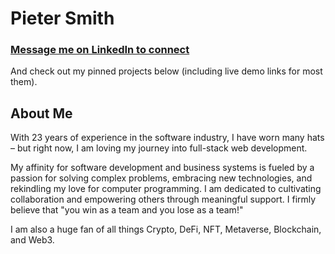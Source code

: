 # Pieter Smith

### [Message me on LinkedIn to connect](https://www.linkedin.com/in/pietersmith81)

And check out my pinned projects below (including live demo links for most them).

## About Me

With 23 years of experience in the software industry, I have worn many hats – but right now, I am loving my journey into full-stack web development.

My affinity for software development and business systems is fueled by a passion for solving complex problems, embracing new technologies, and rekindling my love for computer programming. I am dedicated to cultivating collaboration and empowering others through meaningful support. I firmly believe that "you win as a team and you lose as a team!"

I am also a huge fan of all things Crypto, DeFi, NFT, Metaverse, Blockchain, and Web3.

<!-- 
## Interesting Facts

🎫 I have been to hundreds of live music concerts in my life... Everything from Foo Fighters to Andrea Bocelli.  
🕺 I'm just as bad at kung-fu as I am at New Year’s Eve dance-offs – and I have the scars to prove it!  
🎤 I once mic'ed up Professor Brian Cox before his guest talk on visiting the then newly-built Large Hadron Collider in Switzerland.  
🐴 My first job in the UK was as a stud hand, where I regularly groomed a 1.15 million dollar stallion named Ishiguru. Nowadays, I just groom our sausage dog.  
🎸 I once served an espresso to the famous guitarist Joe Satriani.  
💾 Many moons ago, I achieved a top 100 ranking in a prestigious national computer Olympiad during my final year of high school in South Africa. I competed using the Turbo Pascal programming language.  
-->

